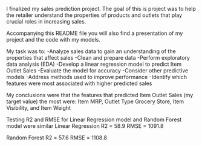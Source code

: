 
I finalized my sales prediction project. The goal of this is project was to help the retailer understand the properties of products and outlets that play crucial roles in increasing sales.

Accompanying this README file you will also find a presentation of my project and the code with my models.

My task was to:
-Analyze sales data to gain an understanding of the properties that affect sales
-Clean and prepare data
-Perform exploratory data analysis (EDA)
-Develop a linear regression model to predict Item Outlet Sales
-Evaluate the model for accuracy
-Consider other predictive models
-Address methods used to improve performance
-Identify which features were most associated with higher predicted sales


My conclusions were that the features that predicted Item Outlet Sales (my target value) the most were:
Item MRP, Outlet Type Grocery Store, Item Visibility, and Item Weight 

Testing R2 and RMSE for Linear Regression model and Random Forest model were similar
Linear Regression
R2 = 58.9 RMSE = 1091.8

Random Forest
R2 = 57.6 RMSE = 1108.8

